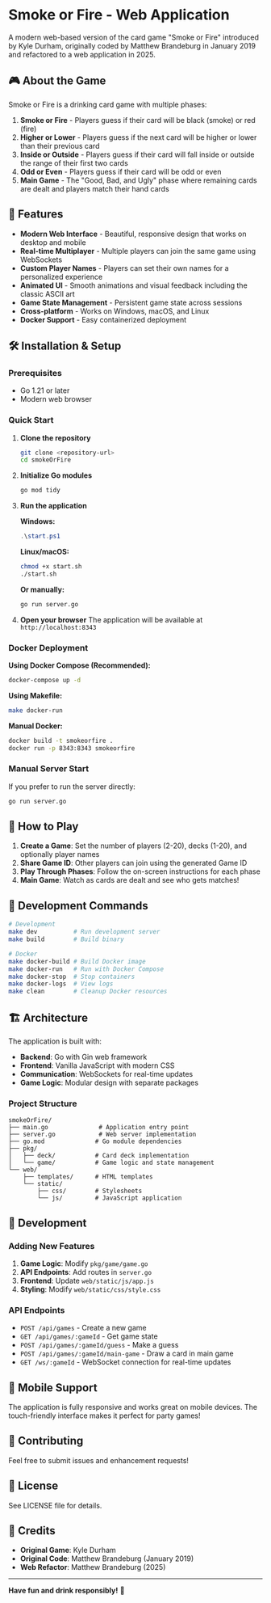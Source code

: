 # Smoke or Fire - Web Application

A modern web-based version of the card game "Smoke or Fire" introduced by Kyle Durham, originally coded by Matthew Brandeburg in January 2019 and refactored to a web application in 2025.

## 🎮 About the Game

Smoke or Fire is a drinking card game with multiple phases:

1. **Smoke or Fire** - Players guess if their card will be black (smoke) or red (fire)
2. **Higher or Lower** - Players guess if the next card will be higher or lower than their previous card
3. **Inside or Outside** - Players guess if their card will fall inside or outside the range of their first two cards
4. **Odd or Even** - Players guess if their card will be odd or even
5. **Main Game** - The "Good, Bad, and Ugly" phase where remaining cards are dealt and players match their hand cards

## 🚀 Features

- **Modern Web Interface** - Beautiful, responsive design that works on desktop and mobile
- **Real-time Multiplayer** - Multiple players can join the same game using WebSockets
- **Custom Player Names** - Players can set their own names for a personalized experience
- **Animated UI** - Smooth animations and visual feedback including the classic ASCII art
- **Game State Management** - Persistent game state across sessions
- **Cross-platform** - Works on Windows, macOS, and Linux
- **Docker Support** - Easy containerized deployment

## 🛠️ Installation & Setup

### Prerequisites
- Go 1.21 or later
- Modern web browser

### Quick Start

1. **Clone the repository**
   ```bash
   git clone <repository-url>
   cd smokeOrFire
   ```

2. **Initialize Go modules**
   ```bash
   go mod tidy
   ```

3. **Run the application**
   
   **Windows:**
   ```powershell
   .\start.ps1
   ```
   
   **Linux/macOS:**
   ```bash
   chmod +x start.sh
   ./start.sh
   ```
   
   **Or manually:**
   ```bash
   go run server.go
   ```

4. **Open your browser**
   The application will be available at `http://localhost:8343`

### Docker Deployment

**Using Docker Compose (Recommended):**
```bash
docker-compose up -d
```

**Using Makefile:**
```bash
make docker-run
```

**Manual Docker:**
```bash
docker build -t smokeorfire .
docker run -p 8343:8343 smokeorfire
```

### Manual Server Start

If you prefer to run the server directly:

```bash
go run server.go
```

## 🎯 How to Play

1. **Create a Game**: Set the number of players (2-20), decks (1-20), and optionally player names
2. **Share Game ID**: Other players can join using the generated Game ID
3. **Play Through Phases**: Follow the on-screen instructions for each phase
4. **Main Game**: Watch as cards are dealt and see who gets matches!

## 🔧 Development Commands

```bash
# Development
make dev          # Run development server
make build        # Build binary

# Docker
make docker-build # Build Docker image  
make docker-run   # Run with Docker Compose
make docker-stop  # Stop containers
make docker-logs  # View logs
make clean        # Cleanup Docker resources
```

## 🏗️ Architecture

The application is built with:

- **Backend**: Go with Gin web framework
- **Frontend**: Vanilla JavaScript with modern CSS
- **Communication**: WebSockets for real-time updates
- **Game Logic**: Modular design with separate packages

### Project Structure

```
smokeOrFire/
├── main.go              # Application entry point
├── server.go            # Web server implementation
├── go.mod              # Go module dependencies
├── pkg/
│   ├── deck/           # Card deck implementation
│   └── game/           # Game logic and state management
└── web/
    ├── templates/      # HTML templates
    └── static/
        ├── css/        # Stylesheets
        └── js/         # JavaScript application
```

## 🔧 Development

### Adding New Features

1. **Game Logic**: Modify `pkg/game/game.go`
2. **API Endpoints**: Add routes in `server.go`
3. **Frontend**: Update `web/static/js/app.js`
4. **Styling**: Modify `web/static/css/style.css`

### API Endpoints

- `POST /api/games` - Create a new game
- `GET /api/games/:gameId` - Get game state
- `POST /api/games/:gameId/guess` - Make a guess
- `POST /api/games/:gameId/main-game` - Draw a card in main game
- `GET /ws/:gameId` - WebSocket connection for real-time updates

## 📱 Mobile Support

The application is fully responsive and works great on mobile devices. The touch-friendly interface makes it perfect for party games!

## 🤝 Contributing

Feel free to submit issues and enhancement requests!

## 📄 License

See LICENSE file for details.

## 🎉 Credits

- **Original Game**: Kyle Durham
- **Original Code**: Matthew Brandeburg (January 2019)
- **Web Refactor**: Matthew Brandeburg (2025)

---

**Have fun and drink responsibly!** 🍻
